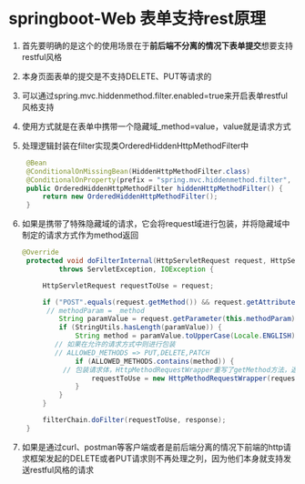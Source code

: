 # springboot-Web 表单支持rest原理

1. 首先要明确的是这个的使用场景在于**前后端不分离的情况下表单提交**想要支持restful风格

2. 本身页面表单的提交是不支持DELETE、PUT等请求的

3. 可以通过spring.mvc.hiddenmethod.filter.enabled=true来开启表单restful风格支持

4. 使用方式就是在表单中携带一个隐藏域_method=value，value就是请求方式

5. 处理逻辑封装在filter实现类OrderedHiddenHttpMethodFilter中

   ```java
   	@Bean
   	@ConditionalOnMissingBean(HiddenHttpMethodFilter.class)
   	@ConditionalOnProperty(prefix = "spring.mvc.hiddenmethod.filter", name = "enabled")
   	public OrderedHiddenHttpMethodFilter hiddenHttpMethodFilter() {
   		return new OrderedHiddenHttpMethodFilter();
   	}
   ```

   

6. 如果是携带了特殊隐藏域的请求，它会将request域进行包装，并将隐藏域中制定的请求方式作为method返回

   ```java
   @Override
   	protected void doFilterInternal(HttpServletRequest request, HttpServletResponse response, FilterChain filterChain)
   			throws ServletException, IOException {
   
   		HttpServletRequest requestToUse = request;
   
   		if ("POST".equals(request.getMethod()) && request.getAttribute(WebUtils.ERROR_EXCEPTION_ATTRIBUTE) == null) {
         // methodParam = _method
   			String paramValue = request.getParameter(this.methodParam);
   			if (StringUtils.hasLength(paramValue)) {
   				String method = paramValue.toUpperCase(Locale.ENGLISH);
           // 如果在允许的请求方式中则进行包装
           // ALLOWED_METHODS => PUT,DELETE,PATCH
   				if (ALLOWED_METHODS.contains(method)) {
             // 包装请求体，HttpMethodRequestWrapper重写了getMethod方法，返回隐藏域中制定的请求方式
   					requestToUse = new HttpMethodRequestWrapper(request, method);
   				}
   			}
   		}
   
   		filterChain.doFilter(requestToUse, response);
   	}
   ```

   

7. 如果是通过curl、postman等客户端或者是前后端分离的情况下前端的http请求框架发起的DELETE或者PUT请求则不再处理之列，因为他们本身就支持发送restful风格的请求

   
